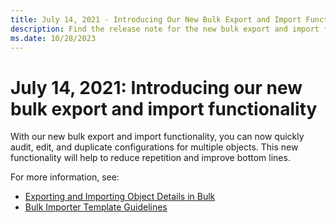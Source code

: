 ```yaml
---
title: July 14, 2021 - Introducing Our New Bulk Export and Import Functionality
description: Find the release note for the new bulk export and import functionality that has been introduced.
ms.date: 10/28/2023
---
```


# July 14, 2021: Introducing our new bulk export and import functionality

With our new bulk export and import functionality, you can now quickly audit, edit, and duplicate configurations for multiple objects. This new functionality will help to reduce repetition and improve bottom lines.

For more information, see:

- [Exporting and Importing Object Details in Bulk](exporting-and-importing-object-details-in-bulk.md)
- [Bulk Importer Template Guidelines](bulk-importer-template-guidelines.md)
